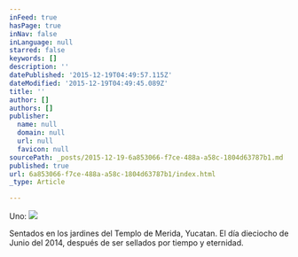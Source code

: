 ```yaml
---
inFeed: true
hasPage: true
inNav: false
inLanguage: null
starred: false
keywords: []
description: ''
datePublished: '2015-12-19T04:49:57.115Z'
dateModified: '2015-12-19T04:49:45.089Z'
title: ''
author: []
authors: []
publisher:
  name: null
  domain: null
  url: null
  favicon: null
sourcePath: _posts/2015-12-19-6a853066-f7ce-488a-a58c-1804d63787b1.md
published: true
url: 6a853066-f7ce-488a-a58c-1804d63787b1/index.html
_type: Article

---
```

Uno:
![](https://the-grid-user-content.s3-us-west-2.amazonaws.com/4d26b2ef-8799-4503-ad39-a7c27c108fdd.jpg)

Sentados en los jardines del Templo de Merida, Yucatan. El día dieciocho de Junio del 2014, después de ser sellados por tiempo y eternidad.